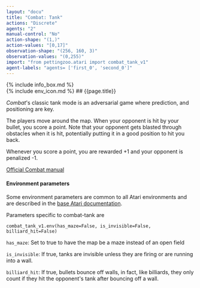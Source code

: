 ```yaml
---
layout: "docu"
title: "Combat: Tank"
actions: "Discrete"
agents: "2"
manual-control: "No"
action-shape: "(1,)"
action-values: "[0,17]"
observation-shape: "(256, 160, 3)"
observation-values: "(0,255)"
import: "from pettingzoo.atari import combat_tank_v1"
agent-labels: "agents= ['first_0', 'second_0']"
---
```


<div class="docu-info" markdown="1">
{% include info_box.md %}
</div>

<div class="docu-content" markdown="1">
<div class="appear_big" markdown="1">
{% include env_icon.md %}
## {{page.title}}
</div>




*Combat*'s classic tank mode is an adversarial game where prediction, and positioning are key.

The players move around the map. When your opponent is hit by your bullet,
you score a point. Note that your opponent gets blasted through obstacles when it is hit, potentially putting it in a good position to hit you back.

Whenever you score a point, you are rewarded +1 and your opponent is penalized -1.

[Official Combat manual](https://atariage.com/manual_html_page.php?SoftwareID=935)


#### Environment parameters

Some environment parameters are common to all Atari environments and are described in the [base Atari documentation](../atari).

Parameters specific to combat-tank are

```
combat_tank_v1.env(has_maze=False, is_invisible=False, billiard_hit=False)
```

`has_maze`:  Set to true to have the map be a maze instead of an open field

`is_invisible`:  If true, tanks are invisible unless they are firing or are running into a wall.

`billiard_hit`:  If true, bullets bounce off walls, in fact, like billiards, they only count if they hit the opponent's tank after bouncing off a wall.
</div>